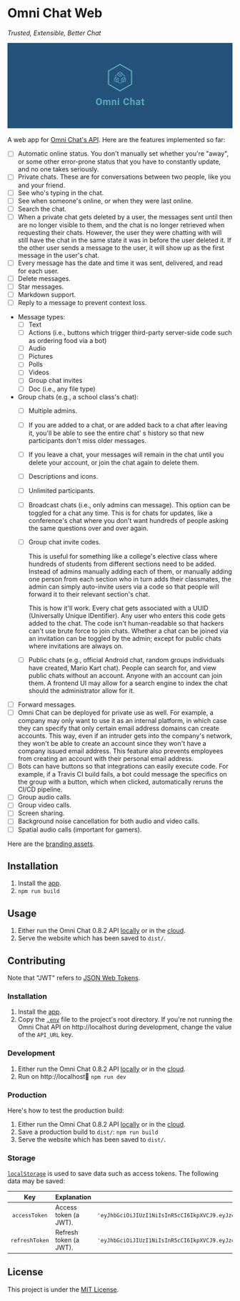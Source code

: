 # Omni Chat Web

_Trusted, Extensible, Better Chat_

![Cover](docs/cover.png)

A web app for [Omni Chat's API](https://github.com/neelkamath/omni-chat). Here are the features implemented so far:

- [ ] Automatic online status. You don't manually set whether you're "away", or some other error-prone status that you
  have to constantly update, and no one takes seriously.
- [ ] Private chats. These are for conversations between two people, like you and your friend.
- [ ] See who's typing in the chat.
- [ ] See when someone's online, or when they were last online.
- [ ] Search the chat.
- [ ] When a private chat gets deleted by a user, the messages sent until then are no longer visible to them, and the
  chat is no longer retrieved when requesting their chats. However, the user they were chatting with will still have the
  chat in the same state it was in before the user deleted it. If the other user sends a message to the user, it will
  show up as the first message in the user's chat.
- [ ] Every message has the date and time it was sent, delivered, and read for each user.
- [ ] Delete messages.
- [ ] Star messages.
- [ ] Markdown support.
- [ ] Reply to a message to prevent context loss.
- Message types:
  - [ ] Text
  - [ ] Actions (i.e., buttons which trigger third-party server-side code such as ordering food via a bot)
  - [ ] Audio
  - [ ] Pictures
  - [ ] Polls
  - [ ] Videos
  - [ ] Group chat invites
  - [ ] Doc (i.e., any file type)
- Group chats (e.g., a school class's chat):
  - [ ] Multiple admins.
  - [ ] If you are added to a chat, or are added back to a chat after leaving it, you'll be able to see the entire chat'
    s history so that new participants don't miss older messages.
  - [ ] If you leave a chat, your messages will remain in the chat until you delete your account, or join the chat again
    to delete them.
  - [ ] Descriptions and icons.
  - [ ] Unlimited participants.
  - [ ] Broadcast chats (i.e., only admins can message). This option can be toggled for a chat any time. This is for
    chats for updates, like a conference's chat where you don't want hundreds of people asking the same questions over
    and over again.
  - [ ] Group chat invite codes.

    This is useful for something like a college's elective class where hundreds of students from different sections need
    to be added. Instead of admins manually adding each of them, or manually adding one person from each section who in
    turn adds their classmates, the admin can simply auto-invite users via a code so that people will forward it to
    their relevant section's chat.

    This is how it'll work. Every chat gets associated with a UUID (Universally Unique IDentifier). Any user who enters
    this code gets added to the chat. The code isn't human-readable so that hackers can't use brute force to join chats.
    Whether a chat can be joined via an invitation can be toggled by the admin; except for public chats where
    invitations are always on.
  - [ ] Public chats (e.g., official Android chat, random groups individuals have created, Mario Kart chat). People can
    search for, and view public chats without an account. Anyone with an account can join them. A frontend UI may allow
    for a search engine to index the chat should the administrator allow for it.
- [ ] Forward messages.
- [ ] Omni Chat can be deployed for private use as well. For example, a company may only want to use it as an internal
  platform, in which case they can specify that only certain email address domains can create accounts. This way, even
  if an intruder gets into the company's network, they won't be able to create an account since they won't have a
  company issued email address. This feature also prevents employees from creating an account with their personal email
  address.
- [ ] Bots can have buttons so that integrations can easily execute code. For example, if a Travis CI build fails, a bot
  could message the specifics on the group with a button, which when clicked, automatically reruns the CI/CD pipeline.
- [ ] Group audio calls.
- [ ] Group video calls.
- [ ] Screen sharing.
- [ ] Background noise cancellation for both audio and video calls.
- [ ] Spatial audio calls (important for gamers).

Here are the [branding assets](https://github.com/neelkamath/omni-chat/tree/master/branding).

## Installation

1. Install the [app](docs/install.md).
1. `npm run build`

## Usage

1. Either run the Omni Chat 0.8.2
   API [locally](https://github.com/neelkamath/omni-chat/blob/v0.8.2/docs/docker-compose.md) or in
   the [cloud](https://github.com/neelkamath/omni-chat/blob/v0.8.2/docs/cloud.md).
1. Serve the website which has been saved to `dist/`.

## Contributing

Note that "JWT" refers to [JSON Web Tokens](https://jwt.io/).

### Installation

1. Install the [app](docs/install.md).
1. Copy the [`.env`](docs/.env) file to the project's root directory. If you're not running the Omni Chat API
   on http://localhost during development, change the value of the `API_URL` key.

### Development

1. Either run the Omni Chat 0.8.2
   API [locally](https://github.com/neelkamath/omni-chat/blob/v0.8.2/docs/docker-compose.md) or in
   the [cloud](https://github.com/neelkamath/omni-chat/blob/v0.8.2/docs/cloud.md).
1. Run on http://localhost:1234: `npm run dev`

### Production

Here's how to test the production build:

1. Either run the Omni Chat 0.8.2
   API [locally](https://github.com/neelkamath/omni-chat/blob/v0.8.2/docs/docker-compose.md) or in
   the [cloud](https://github.com/neelkamath/omni-chat/blob/v0.8.2/docs/cloud.md).
1. Save a production build to `dist/`: `npm run build`
1. Serve the website which has been saved to `dist/`.

### Storage

[`localStorage`](https://developer.mozilla.org/en-US/docs/Web/API/Window/localStorage) is used to save data such as
access tokens. The following data may be saved:

|Key|Explanation|Example|
|:---:|---|---|
|`accessToken`|Access token (a JWT).|`'eyJhbGciOiJIUzI1NiIsInR5cCI6IkpXVCJ9.eyJzdWIiOiIxMjM0NTY3ODkwIiwibmFtZSI6IkpvaG4gRG9lIiwiaWF0IjoxNTE2MjM5MDIyfQ.SflKxwRJSMeKKF2QT4fwpMeJf36POk6yJV_adQssw5c'`|
|`refreshToken`|Refresh token (a JWT).|`'eyJhbGciOiJIUzI1NiIsInR5cCI6IkpXVCJ9.eyJzdWIiOiIxMjM0NTY3ODkwIiwibmFtZSI6IkpvaG4gRG9lIiwiaWF0IjoxNTE2MjM5MDIyfQ.SflKxwRJSMeKKF2QT4fwpMeJf36POk6yJV_adQssw5c'`|

## License

This project is under the [MIT License](LICENSE).
